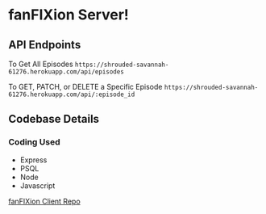 # fanFIXion Server!

## API Endpoints

To Get All Episodes
`https://shrouded-savannah-61276.herokuapp.com/api/episodes`

To GET, PATCH, or DELETE a Specific Episode
`https://shrouded-savannah-61276.herokuapp.com/api/:episode_id`

## Codebase Details

### Coding Used
- Express
- PSQL
- Node
- Javascript

[fanFIXion Client Repo](https://github.com/Russjames92/fanfixion-client)